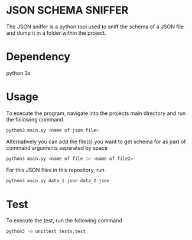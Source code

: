 

# JSON SCHEMA SNIFFER

The JSON sniffer is a python tool used to sniff the schema of a JSON file and dump it in a folder within the project.

# Dependency
python 3x

# Usage
To execute the program, navigate into the projects main directory and run the following command.

```bash
python3 main.py <name of json file>
```

Alternatively you can add the file(s) you want to get schema for as part of command arguments seperated by space

```bash
python3 main.py <name of file 1> <name of file2>
```

For this JSON files in this repository, run

```bash
python3 main.py data_1.json data_2.json
```

# Test

To execute the test, run the following command

```bash
python3 -m unittest tests.test
```
